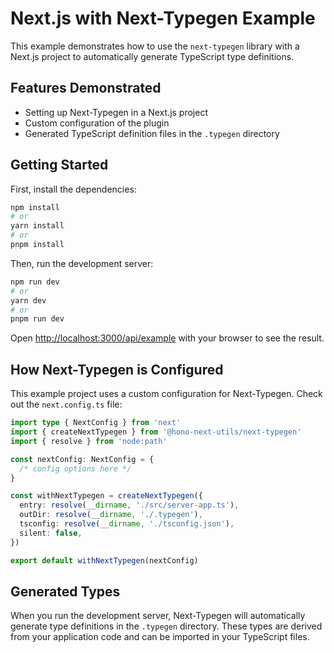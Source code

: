 # Next.js with Next-Typegen Example

This example demonstrates how to use the `next-typegen` library with a Next.js project to automatically generate TypeScript type definitions.

## Features Demonstrated

- Setting up Next-Typegen in a Next.js project
- Custom configuration of the plugin
- Generated TypeScript definition files in the `.typegen` directory

## Getting Started

First, install the dependencies:

```bash
npm install
# or
yarn install
# or
pnpm install
```

Then, run the development server:

```bash
npm run dev
# or
yarn dev
# or
pnpm run dev
```

Open [http://localhost:3000/api/example](http://localhost:3000/api/example) with your browser to see the result.

## How Next-Typegen is Configured

This example project uses a custom configuration for Next-Typegen. Check out the `next.config.ts` file:

```typescript
import type { NextConfig } from 'next'
import { createNextTypegen } from '@hono-next-utils/next-typegen'
import { resolve } from 'node:path'

const nextConfig: NextConfig = {
  /* config options here */
}

const withNextTypegen = createNextTypegen({
  entry: resolve(__dirname, './src/server-app.ts'),
  outDir: resolve(__dirname, './.typegen'),
  tsconfig: resolve(__dirname, './tsconfig.json'),
  silent: false,
})

export default withNextTypegen(nextConfig)
```

## Generated Types

When you run the development server, Next-Typegen will automatically generate type definitions in the `.typegen` directory. These types are derived from your application code and can be imported in your TypeScript files.
